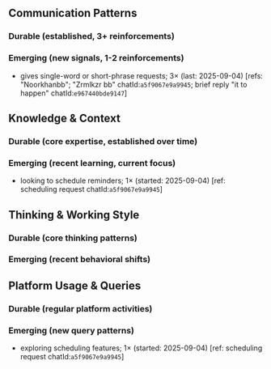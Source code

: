 ## Communication Patterns
### Durable (established, 3+ reinforcements)

### Emerging (new signals, 1-2 reinforcements)
- gives single-word or short-phrase requests; 3× (last: 2025-09-04) [refs: "Noorkhanbb"; "Zrmlkzr bb" chatId:`a5f9067e9a9945`; brief reply "it to happen" chatId:`e967440bde9147`]

## Knowledge & Context
### Durable (core expertise, established over time)

### Emerging (recent learning, current focus)
- looking to schedule reminders; 1× (started: 2025-09-04) [ref: scheduling request chatId:`a5f9067e9a9945`]

## Thinking & Working Style
### Durable (core thinking patterns)

### Emerging (recent behavioral shifts)

## Platform Usage & Queries
### Durable (regular platform activities)

### Emerging (new query patterns)
- exploring scheduling features; 1× (started: 2025-09-04) [ref: scheduling request chatId:`a5f9067e9a9945`]